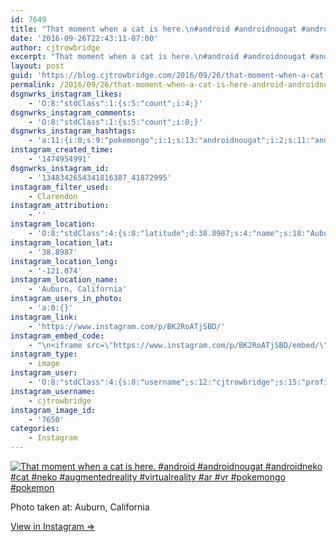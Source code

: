 ```yaml
---
id: 7649
title: "That moment when a cat is here.\n#android #androidnougat #androidneko #cat #neko #augmentedreality #virtualreality #ar #vr #pokemongo #pokemon"
date: '2016-09-26T22:43:11-07:00'
author: cjtrowbridge
excerpt: "That moment when a cat is here.\n#android #androidnougat #androidneko #cat #neko #augmentedreality #virtualreality #ar #vr #pokemongo #pokemon"
layout: post
guid: 'https://blog.cjtrowbridge.com/2016/09/26/that-moment-when-a-cat-is-here-android-androidnougat-androidneko-cat-neko-augmentedreality-virtualreality-ar-vr-pokemongo-pokemon/'
permalink: /2016/09/26/that-moment-when-a-cat-is-here-android-androidnougat-androidneko-cat-neko-augmentedreality-virtualreality-ar-vr-pokemongo-pokemon/
dsgnwrks_instagram_likes:
    - 'O:8:"stdClass":1:{s:5:"count";i:4;}'
dsgnwrks_instagram_comments:
    - 'O:8:"stdClass":1:{s:5:"count";i:0;}'
dsgnwrks_instagram_hashtags:
    - 'a:11:{i:0;s:9:"pokemongo";i:1;s:13:"androidnougat";i:2;s:11:"androidneko";i:3;s:3:"cat";i:4;s:2:"vr";i:5;s:2:"ar";i:6;s:16:"augmentedreality";i:7;s:4:"neko";i:8;s:7:"android";i:9;s:7:"pokemon";i:10;s:14:"virtualreality";}'
instagram_created_time:
    - '1474954991'
dsgnwrks_instagram_id:
    - '1348342654341816387_41872995'
instagram_filter_used:
    - Clarendon
instagram_attribution:
    - ''
instagram_location:
    - 'O:8:"stdClass":4:{s:8:"latitude";d:38.8987;s:4:"name";s:18:"Auburn, California";s:9:"longitude";d:-121.074;s:2:"id";i:218405825;}'
instagram_location_lat:
    - '38.8987'
instagram_location_long:
    - '-121.074'
instagram_location_name:
    - 'Auburn, California'
instagram_users_in_photo:
    - 'a:0:{}'
instagram_link:
    - 'https://www.instagram.com/p/BK2RoATjSBD/'
instagram_embed_code:
    - "\n<iframe src=\"https://www.instagram.com/p/BK2RoATjSBD/embed/\" width=\"612\" height=\"710\" frameborder=\"0\" scrolling=\"no\" allowtransparency=\"true\" class=\"insta-image-embed\"></iframe>\n"
instagram_type:
    - image
instagram_user:
    - 'O:8:"stdClass":4:{s:8:"username";s:12:"cjtrowbridge";s:15:"profile_picture";s:96:"https://scontent.cdninstagram.com/t51.2885-19/s150x150/13724650_1188772791164794_142557231_a.jpg";s:2:"id";s:8:"41872995";s:9:"full_name";s:13:"CJ Trowbridge";}'
instagram_username:
    - cjtrowbridge
instagram_image_id:
    - '7650'
categories:
    - Instagram
---
```


[![That moment when a cat is here.
#android #androidnougat #androidneko #cat #neko #augmentedreality #virtualreality #ar #vr #pokemongo #pokemon](https://blog.cjtrowbridge.com/wp-content/uploads/2016/09/1474954991-1-1.jpg)](https://www.instagram.com/p/BK2RoATjSBD/)

Photo taken at: Auburn, California

[View in Instagram ⇒](https://www.instagram.com/p/BK2RoATjSBD/)
